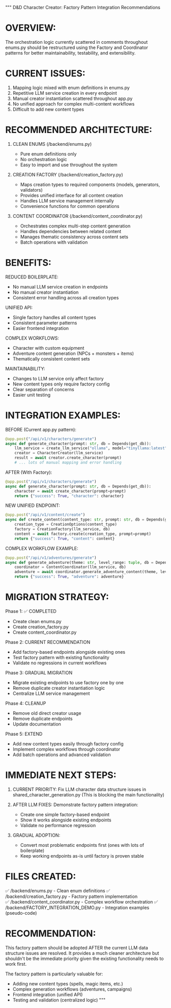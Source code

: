 """
D&D Character Creator: Factory Pattern Integration Recommendations

OVERVIEW:
=========
The orchestration logic currently scattered in comments throughout enums.py should be 
restructured using the Factory and Coordinator patterns for better maintainability,
testability, and extensibility.

CURRENT ISSUES:
==============
1. Mapping logic mixed with enum definitions in enums.py
2. Repetitive LLM service creation in every endpoint
3. Manual creator instantiation scattered throughout app.py
4. No unified approach for complex multi-content workflows
5. Difficult to add new content types

RECOMMENDED ARCHITECTURE:
========================

1. CLEAN ENUMS (/backend/enums.py)
   - Pure enum definitions only
   - No orchestration logic
   - Easy to import and use throughout the system

2. CREATION FACTORY (/backend/creation_factory.py)
   - Maps creation types to required components (models, generators, validators)
   - Provides unified interface for all content creation
   - Handles LLM service management internally
   - Convenience functions for common operations

3. CONTENT COORDINATOR (/backend/content_coordinator.py) 
   - Orchestrates complex multi-step content generation
   - Handles dependencies between related content
   - Manages thematic consistency across content sets
   - Batch operations with validation

BENEFITS:
=========

REDUCED BOILERPLATE:
- No manual LLM service creation in endpoints
- No manual creator instantiation
- Consistent error handling across all creation types

UNIFIED API:
- Single factory handles all content types
- Consistent parameter patterns
- Easier frontend integration

COMPLEX WORKFLOWS:
- Character with custom equipment
- Adventure content generation (NPCs + monsters + items)
- Thematically consistent content sets

MAINTAINABILITY:
- Changes to LLM service only affect factory
- New content types only require factory config
- Clear separation of concerns
- Easier unit testing

INTEGRATION EXAMPLES:
====================

BEFORE (Current app.py pattern):
```python
@app.post("/api/v1/characters/generate")
async def generate_character(prompt: str, db = Depends(get_db)):
    llm_service = create_llm_service("ollama", model="tinyllama:latest", timeout=300)
    creator = CharacterCreator(llm_service)
    result = await creator.create_character(prompt)
    # ... lots of manual mapping and error handling
```

AFTER (With Factory):
```python
@app.post("/api/v1/characters/generate")
async def generate_character(prompt: str, db = Depends(get_db)):
    character = await create_character(prompt=prompt)
    return {"success": True, "character": character}
```

NEW UNIFIED ENDPOINT:
```python
@app.post("/api/v1/content/create")
async def create_content(content_type: str, prompt: str, db = Depends(get_db)):
    creation_type = CreationOptions(content_type)
    factory = CreationFactory(llm_service, db)
    content = await factory.create(creation_type, prompt=prompt)
    return {"success": True, "content": content}
```

COMPLEX WORKFLOW EXAMPLE:
```python
@app.post("/api/v1/adventures/generate")
async def generate_adventure(theme: str, level_range: tuple, db = Depends(get_db)):
    coordinator = ContentCoordinator(llm_service, db)
    adventure = await coordinator.generate_adventure_content(theme, level_range)
    return {"success": True, "adventure": adventure}
```

MIGRATION STRATEGY:
==================

Phase 1: ✅ COMPLETED
- Create clean enums.py
- Create creation_factory.py
- Create content_coordinator.py

Phase 2: CURRENT RECOMMENDATION
- Add factory-based endpoints alongside existing ones
- Test factory pattern with existing functionality
- Validate no regressions in current workflows

Phase 3: GRADUAL MIGRATION
- Migrate existing endpoints to use factory one by one
- Remove duplicate creator instantiation logic
- Centralize LLM service management

Phase 4: CLEANUP
- Remove old direct creator usage
- Remove duplicate endpoints
- Update documentation

Phase 5: EXTEND
- Add new content types easily through factory config
- Implement complex workflows through coordinator
- Add batch operations and advanced validation

IMMEDIATE NEXT STEPS:
====================

1. CURRENT PRIORITY: Fix LLM character data structure issues in shared_character_generation.py
   (This is blocking the main functionality)

2. AFTER LLM FIXES: Demonstrate factory pattern integration:
   - Create one simple factory-based endpoint
   - Show it works alongside existing endpoints
   - Validate no performance regression

3. GRADUAL ADOPTION:
   - Convert most problematic endpoints first (ones with lots of boilerplate)
   - Keep working endpoints as-is until factory is proven stable

FILES CREATED:
=============
✅ /backend/enums.py - Clean enum definitions
✅ /backend/creation_factory.py - Factory pattern implementation  
✅ /backend/content_coordinator.py - Complex workflow orchestration
✅ /backend/FACTORY_INTEGRATION_DEMO.py - Integration examples (pseudo-code)

RECOMMENDATION:
==============
This factory pattern should be adopted AFTER the current LLM data structure 
issues are resolved. It provides a much cleaner architecture but shouldn't 
be the immediate priority given the existing functionality needs to work first.

The factory pattern is particularly valuable for:
- Adding new content types (spells, magic items, etc.)
- Complex generation workflows (adventures, campaigns)
- Frontend integration (unified API)
- Testing and validation (centralized logic)
"""
